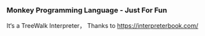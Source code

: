 ### Monkey Programming Language - Just For Fun

It‘s a TreeWalk Interpreter， Thanks to https://interpreterbook.com/
